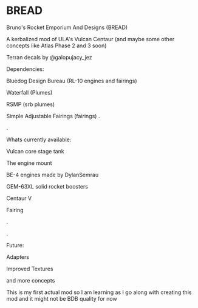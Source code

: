 # BREAD
Bruno's Rocket Emporium And Designs (BREAD)

A kerbalized mod of ULA's Vulcan Centaur (and maybe some other concepts like Atlas Phase 2 and 3 soon)

Terran decals by @galopujacy_jez


Dependencies:

Bluedog Design Bureau (RL-10 engines and fairings)

Waterfall (Plumes)

RSMP (srb plumes)

Simple Adjustable Fairings (fairings)
.

.

Whats currently available:

Vulcan core stage tank

The engine mount

BE-4 engines made by DylanSemrau

GEM-63XL solid rocket boosters

Centaur V

Fairing

.

.

Future:

Adapters

Improved Textures

and more concepts

This is my first actual mod so I am learning as I go along with creating this mod and it might not be BDB quality for now
